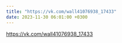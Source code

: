 ```yaml
---
title: "https://vk.com/wall41076938_17433"
date: 2023-11-30 06:01:00 +0300
---
```


https://vk.com/wall41076938_17433

